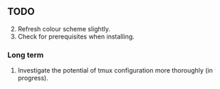 ## TODO

2. Refresh colour scheme slightly.
3. Check for prerequisites when installing.

### Long term

1. Investigate the potential of tmux configuration more thoroughly (in progress).
